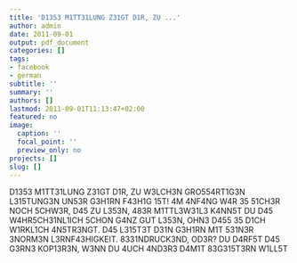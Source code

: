 ```yaml
---
title: 'D1353 M1TT31LUNG Z31GT D1R, ZU ...'
author: admin
date: 2011-09-01
output: pdf_document
categories: []
tags:
- facebook
- german
subtitle: ''
summary: ''
authors: []
lastmod: 2011-09-01T11:13:47+02:00
featured: no
image:
  caption: ''
  focal_point: ''
  preview_only: no
projects: []
slug: []
---
```

D1353 M1TT31LUNG Z31GT D1R, ZU W3LCH3N GRO554RT1G3N L315TUNG3N UN53R G3H1RN F43H1G 15T! 4M 4NF4NG W4R 35 51CH3R NOCH 5CHW3R, D45 ZU L353N, 483R M1TTL3W31L3 K4NN5T DU D45 W4HR5CH31NL1ICH 5CHON G4NZ GUT L353N, OHN3 D455 35 D1CH W1RKL1CH 4N5TR3NGT. D45 L315T3T D31N G3H1RN M1T 531N3R 3NORM3N L3RNF43HIGKEIT. 8331NDRUCK3ND, OD3R? DU D4RF5T D45 G3RN3 KOP13R3N, W3NN DU 4UCH 4ND3R3 D4M1T 83G315T3RN W1LL5T

